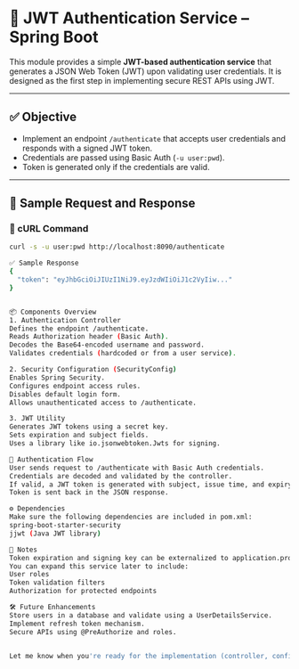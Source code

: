 # 🔐 JWT Authentication Service – Spring Boot

This module provides a simple **JWT-based authentication service** that generates a JSON Web Token (JWT) upon validating user credentials. It is designed as the first step in implementing secure REST APIs using JWT.

---

## ✅ Objective

- Implement an endpoint `/authenticate` that accepts user credentials and responds with a signed JWT token.
- Credentials are passed using Basic Auth (`-u user:pwd`).
- Token is generated only if the credentials are valid.

---

## 🚀 Sample Request and Response

### 🧪 cURL Command
```bash
curl -s -u user:pwd http://localhost:8090/authenticate

✅ Sample Response
{
  "token": "eyJhbGciOiJIUzI1NiJ9.eyJzdWIiOiJ1c2VyIiw..."
}


📦 Components Overview
1. Authentication Controller
Defines the endpoint /authenticate.
Reads Authorization header (Basic Auth).
Decodes the Base64-encoded username and password.
Validates credentials (hardcoded or from a user service).

2. Security Configuration (SecurityConfig)
Enables Spring Security.
Configures endpoint access rules.
Disables default login form.
Allows unauthenticated access to /authenticate.

3. JWT Utility
Generates JWT tokens using a secret key.
Sets expiration and subject fields.
Uses a library like io.jsonwebtoken.Jwts for signing.

🔐 Authentication Flow
User sends request to /authenticate with Basic Auth credentials.
Credentials are decoded and validated by the controller.
If valid, a JWT token is generated with subject, issue time, and expiry.
Token is sent back in the JSON response.

⚙️ Dependencies
Make sure the following dependencies are included in pom.xml:
spring-boot-starter-security
jjwt (Java JWT library)

📌 Notes
Token expiration and signing key can be externalized to application.properties.
You can expand this service later to include:
User roles
Token validation filters
Authorization for protected endpoints

🛠 Future Enhancements
Store users in a database and validate using a UserDetailsService.
Implement refresh token mechanism.
Secure APIs using @PreAuthorize and roles.


Let me know when you're ready for the implementation (controller, config, utility classes) or if you want to secure endpoints using the generated JWT!
